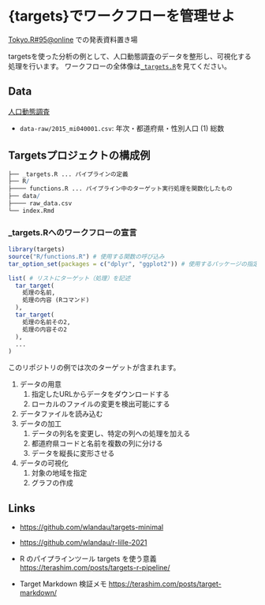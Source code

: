 # {targets}でワークフローを管理せよ

[Tokyo.R#95\@online](https://tokyor.connpass.com/event/225967/) での発表資料置き場

targetsを使った分析の例として、人口動態調査のデータを整形し、可視化する処理を行います。
ワークフローの全体像は[`_targets.R`](https://github.com/uribo/talk_211030_tokyor95/blob/master/_targets.R)を見てください。

## Data

[人口動態調査](https://www.e-stat.go.jp/statistics/00450011)

- `data-raw/2015_mi040001.csv`: 年次・都道府県・性別人口 (1) 総数

## Targetsプロジェクトの構成例

``` r
├── _targets.R ... パイプラインの定義
├── R/
├──── functions.R ... パイプライン中のターゲット実行処理を関数化したもの
├── data/
├──── raw_data.csv
└── index.Rmd
```

### _targets.Rへのワークフローの宣言

``` r
library(targets)
source("R/functions.R") # 使用する関数の呼び込み
tar_option_set(packages = c("dplyr", "ggplot2")) # 使用するパッケージの指定

list( # リストにターゲット（処理）を記述
  tar_target(
    処理の名前,
    処理の内容 (Rコマンド)
  ),
  tar_target(
    処理の名前その2,
    処理の内容その2
  ),
  ...
)
```

このリポジトリの例では次のターゲットが含まれます。

1. データの用意
    1. 指定したURLからデータをダウンロードする
    2. ローカルのファイルの変更を検出可能にする
2. データファイルを読み込む
3. データの加工
    1. データの列名を変更し、特定の列への処理を加える
    2. 都道府県コードと名前を複数の列に分ける
    3. データを縦長に変形させる
4. データの可視化
    1. 対象の地域を指定
    2. グラフの作成

## Links

-   <https://github.com/wlandau/targets-minimal>

-   <https://github.com/wlandau/r-lille-2021>

- R のパイプラインツール targets を使う意義 <https://terashim.com/posts/targets-r-pipeline/>

- Target Markdown 検証メモ <https://terashim.com/posts/target-markdown/>
